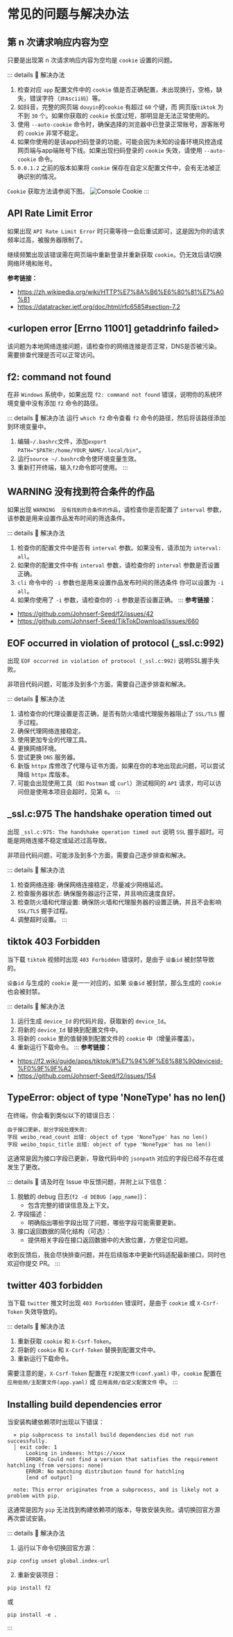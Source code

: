 # 常见的问题与解决办法

## 第 n 次请求响应内容为空

只要是出现第 n 次请求响应内容为空均是 `cookie` 设置的问题。

::: details :link: 解决办法
1. 检查对应 `app` 配置文件中的 `cookie` 值是否正确配置，未出现换行，空格，缺失，错误字符（`非Ascii码`）等。
2. 如抖音，完整的网页端 `douyin`的`cookie` 有超过 `60` 个键，而 网页版`tiktok` 为不到 `30` 个。如果你获取的 `cookie` 长度过短，那明显是无法正常使用的。
3. 使用 `--auto-cookie` 命令时，确保选择的浏览器中已登录正常账号，游客账号的 `cookie` 非常不稳定。
4. 如果你使用的是该app扫码登录的功能，可能会因为未知的设备环境风控造成网页端与app端账号下线。如果出现扫码登录的 `cookie` 失效，请使用 `--auto-cookie` 命令。
5. `0.0.1.2` 之前的版本如果将 `cookie` 保存在自定义配置文件中，会有无法被正确识别的情况。

`Cookie` 获取方法请参阅下图。
![Console Cookie](https://github.com/user-attachments/assets/4523e8c7-f74e-4d5f-9da6-6bb3658f8b24)
:::

## API Rate Limit Error

如果出现 `API Rate Limit Error` 时只需等待一会后重试即可，这是因为你的请求频率过高，被服务器限制了。

继续频繁出现该错误需在网页端中重新登录并重新获取 `cookie`。仍无效后请切换网络环境和账号。

**参考链接：**
- https://zh.wikipedia.org/wiki/HTTP%E7%8A%B6%E6%80%81%E7%A0%81
- https://datatracker.ietf.org/doc/html/rfc6585#section-7.2

## <urlopen error [Errno 11001] getaddrinfo failed>

该问题为本地网络连接问题，请检查你的网络连接是否正常，DNS是否被污染。需要排查代理是否可以正常访问。

## f2: command not found

在非 `Windows` 系统中，如果出现 `f2: command not found` 错误，说明你的系统环境变量中没有添加 `f2` 命令的路径。

::: details :link: 解决办法
运行 `which f2` 命令查看 `f2` 命令的路径，然后将该路径添加到环境变量中。
1. 编辑`~/.bashrc`文件，添加`export PATH="$PATH:/home/YOUR_NAME/.local/bin"`。
2. 运行`source ~/.bashrc`命令使环境变量生效。
3. 重新打开终端，输入`f2`命令即可使用。
:::

## WARNING  没有找到符合条件的作品

如果出现 `WARNING  没有找到符合条件的作品`，请检查你是否配置了 `interval` 参数，该参数是用来设置作品发布时间的筛选条件。

::: details :link: 解决办法
1. 检查你的配置文件中是否有 `interval` 参数。如果没有，请添加为 `interval: all`。
2. 如果你的配置文件中有 `interval` 参数，请检查你的 `interval` 参数是否设置正确。
3. `cli` 命令中的 `-i` 参数也是用来设置作品发布时间的筛选条件 你可以设置为 `-i all`。
4. 如果你使用了 `-i` 参数，请检查你的 `-i` 参数是否设置正确。
:::
**参考链接：**
- https://github.com/Johnserf-Seed/f2/issues/42
- https://github.com/Johnserf-Seed/TikTokDownload/issues/660

## EOF occurred in violation of protocol (_ssl.c:992)

出现 `EOF occurred in violation of protocol (_ssl.c:992)` 说明SSL握手失败。

非项目代码问题，可能涉及到多个方面，需要自己逐步排查和解决。

::: details :link: 解决办法
1. 请检查你的代理设置是否正确，是否有防火墙或代理服务器阻止了 `SSL/TLS` 握手过程。
2. 确保代理网络连接稳定。
3. 使用更加专业的代理工具。
4. 更换网络环境。
5. 尝试更换 `DNS` 服务器。
6. 新版 `httpx` 库修改了代理与证书方面，如果在你的本地出现此问题，可以尝试降级 `httpx` 库版本。
7. 可能会出现使用工具（如 `Postman` 或 `curl`）测试相同的 `API` 请求，均可以访问但是使用本项目会超时，见第 `6`。
:::

## _ssl.c:975 The handshake operation timed out

出现 `_ssl.c:975: The handshake operation timed out` 说明 `SSL` 握手超时。可能是网络连接不稳定或延迟过高导致。

非项目代码问题，可能涉及到多个方面，需要自己逐步排查和解决。

::: details :link: 解决办法
1. 检查网络连接: 确保网络连接稳定，尽量减少网络延迟。
2. 检查服务器状态: 确保服务器运行正常，并且响应速度良好。
3. 检查防火墙和代理设置: 确保防火墙和代理服务器的设置正确，并且不会影响 `SSL/TLS` 握手过程。
4. 调整超时设置。
:::

## tiktok 403 Forbidden

当下载 `tiktok` 视频时出现 `403 Forbidden` 错误时，是由于 `设备id` 被封禁导致的。

`设备id` 与生成的 `cookie` 是一一对应的，如果 `设备id` 被封禁，那么生成的 `cookie` 也会被封禁。

::: details :link: 解决办法
1. 运行生成 `device_Id` 的代码片段，获取新的 `device_Id`。
2. 将新的 `device_Id` 替换到配置文件中。
3. 将新的 `cookie` 里的值替换到配置文件的 `cookie` 中（增量非覆盖）。
4. 重新运行下载命令。
:::
**参考链接：**
- https://f2.wiki/guide/apps/tiktok/#%E7%94%9F%E6%88%90deviceid-%F0%9F%9F%A2
- https://github.com/Johnserf-Seed/f2/issues/154

## TypeError: object of type 'NoneType' has no len()

在终端，你会看到类似以下的错误日志：

```shell
由于接口更新，部分字段处理失败:
字段 weibo_read_count 出错: object of type 'NoneType' has no len()
字段 weibo_topic_title 出错: object of type 'NoneType' has no len()
```

这通常是因为接口字段已更新，导致代码中的 `jsonpath` 对应的字段已经不存在或发生了更改。

::: details :link: 请及时在 Issue 中反馈问题，并附上以下信息：
1. 脱敏的 debug 日志(`f2 -d DEBUG [app_name]`)：
    - 包含完整的错误信息及上下文。
2. 字段描述：
    - 明确指出哪些字段出现了问题，哪些字段可能需要更新。
3. 接口返回数据的简化结构（可选）：
    - 提供相关字段在接口返回数据中的大致位置，方便定位问题。

收到反馈后，我会尽快排查问题，并在后续版本中更新代码适配最新接口，同时也欢迎你提交 PR。
:::

## twitter 403 forbidden

当下载 `twitter` 推文时出现 `403 Forbidden` 错误时，是由于 `cookie` 或 `X-Csrf-Token` 失效导致的。

::: details :link: 解决办法
1. 重新获取 `cookie` 和 `X-Csrf-Token`。
2. 将新的 `cookie` 和 `X-Csrf-Token` 替换到配置文件中。
3. 重新运行下载命令。

需要注意的是，`X-Csrf-Token` 配置在 `F2配置文件(conf.yaml)` 中，`cookie` 配置在 `应用低频/主配置文件(app.yaml)` 或 `应用高频/自定义配置文件` 中。
:::

## Installing build dependencies error

当安装构建依赖项时出现以下错误：
```shell
  × pip subprocess to install build dependencies did not run successfully.
  │ exit code: 1
      Looking in indexes: https://xxxx
      ERROR: Could not find a version that satisfies the requirement hatchling (from versions: none)
      ERROR: No matching distribution found for hatchling
      [end of output]

  note: This error originates from a subprocess, and is likely not a problem with pip.
```

这通常是因为 `pip` 无法找到构建依赖项的版本，导致安装失败。请切换回官方源再次尝试安装。

::: details :link: 解决办法
1. 运行以下命令切换回官方源：

```shell
pip config unset global.index-url
```
2. 重新安装项目：

```shell
pip install f2
```
或

```shell
pip install -e .
```
:::
